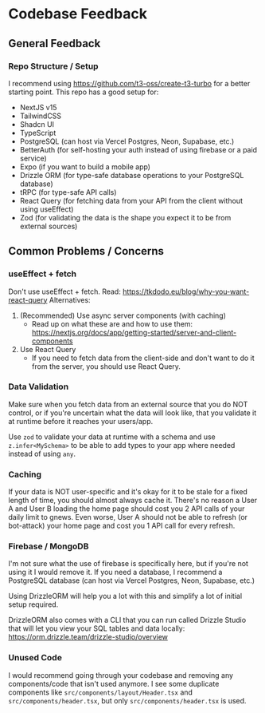 # Codebase Feedback

## General Feedback

### Repo Structure / Setup
I recommend using https://github.com/t3-oss/create-t3-turbo for a better starting point.
This repo has a good setup for:
  - NextJS v15
  - TailwindCSS
  - Shadcn UI
  - TypeScript
  - PostgreSQL (can host via Vercel Postgres, Neon, Supabase, etc.)
  - BetterAuth (for self-hosting your auth instead of using firebase or a paid service)
  - Expo (if you want to build a mobile app)
  - Drizzle ORM (for type-safe database operations to your PostgreSQL database)
  - tRPC (for type-safe API calls)
  - React Query (for fetching data from your API from the client without using useEffect)
  - Zod (for validating the data is the shape you expect it to be from external sources)

## Common Problems / Concerns

### useEffect + fetch
Don't use useEffect + fetch. Read: https://tkdodo.eu/blog/why-you-want-react-query
Alternatives:
1. (Recommended) Use async server components (with caching)
   - Read up on what these are and how to use them: https://nextjs.org/docs/app/getting-started/server-and-client-components
2. Use React Query
   - If you need to fetch data from the client-side and don't want to do it from the server, you should use React Query.

### Data Validation
Make sure when you fetch data from an external source that you do NOT control, or if you're uncertain what the data will look like,
that you validate it at runtime before it reaches your users/app.

Use `zod` to validate your data at runtime with a schema and use `z.infer<MySchema>` to be able to add types to your app where needed
instead of using `any`.

### Caching
If your data is NOT user-specific and it's okay for it to be stale for a fixed length of time, you should almost always cache it.
There's no reason a User A and User B loading the home page should cost you 2 API calls of your daily limit to gnews.
Even worse, User A should not be able to refresh (or bot-attack) your home page and cost you 1 API call for every refresh.

### Firebase / MongoDB
I'm not sure what the use of firebase is specifically here, but if you're not using it I would remove it.
If you need a database, I recommend a PostgreSQL database (can host via Vercel Postgres, Neon, Supabase, etc.)

Using DrizzleORM will help you a lot with this and simplify a lot of initial setup required.

DrizzleORM also comes with a CLI that you can run called Drizzle Studio that will let you view your SQL tables and data locally:
https://orm.drizzle.team/drizzle-studio/overview

### Unused Code
I would recommend going through your codebase and removing any components/code that isn't used anymore.
I see some duplicate components like `src/components/layout/Header.tsx` and `src/components/header.tsx`, but only
`src/components/header.tsx` is used.
